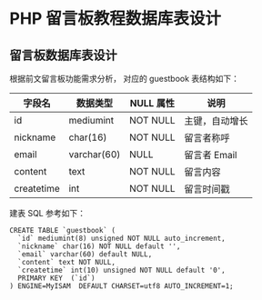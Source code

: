 # PHP 留言板教程数据库表设计

## 留言板数据库表设计

根据前文留言板功能需求分析， 对应的 guestbook 表结构如下：

字段名 | 数据类型 | NULL 属性 | 说明  
---|---|---|---  
id | mediumint | NOT NULL | 主键，自动增长  
nickname | char(16) | NOT NULL | 留言者称呼  
email | varchar(60) | NULL | 留言者 Email  
content | text | NOT NULL | 留言内容  
createtime | int | NOT NULL | 留言时间戳  

  
建表 SQL 参考如下：

    
    
    CREATE TABLE `guestbook` (
      `id` mediumint(8) unsigned NOT NULL auto_increment,
      `nickname` char(16) NOT NULL default '',
      `email` varchar(60) default NULL,
      `content` text NOT NULL,
      `createtime` int(10) unsigned NOT NULL default '0',
      PRIMARY KEY  (`id`)
    ) ENGINE=MyISAM  DEFAULT CHARSET=utf8 AUTO_INCREMENT=1;
    


    

